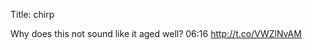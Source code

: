 Title: chirp

Why does this not sound like it aged well? 06:16 <a href="http://t.co/VWZlNvAM">http://t.co/VWZlNvAM</a>
